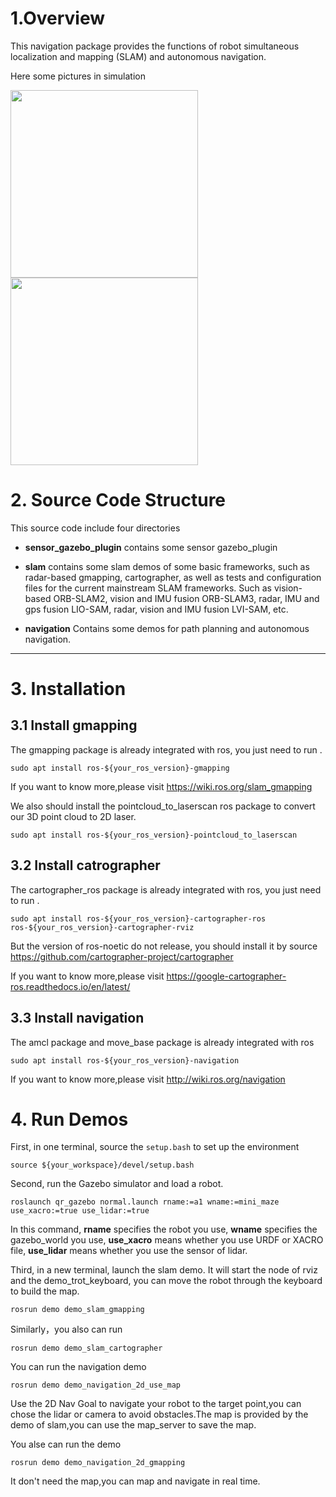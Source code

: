 # 1.Overview

This navigation package provides the functions of robot simultaneous localization and mapping (SLAM) and autonomous navigation.

Here some pictures in simulation

<p align="left">
    <image src = "https://github.com/TopHillRobotics/quadruped-robot/blob/develop/media/gmapping_demo.png" height = "300"/>
    <image src = "https://github.com/TopHillRobotics/quadruped-robot/blob/develop/media/cartographer_demo.png" height = "300"/>
</p>

# 2. Source Code Structure

This source code include four directories

- **sensor_gazebo_plugin** contains some sensor gazebo_plugin

- **slam** contains some slam demos of some basic frameworks, such as radar-based gmapping, cartographer, as well as tests and configuration files for the current mainstream SLAM frameworks. Such as vision-based ORB-SLAM2, vision and IMU fusion ORB-SLAM3, radar, IMU and gps fusion LIO-SAM, radar, vision and IMU fusion LVI-SAM, etc.

- **navigation** Contains some demos for path planning and autonomous navigation.

---

# 3. Installation

## 3.1 Install gmapping

The gmapping package is already integrated with ros, you just need to run .

```
sudo apt install ros-${your_ros_version}-gmapping
```
If you want to know more,please visit https://wiki.ros.org/slam_gmapping 

We also should install the pointcloud_to_laserscan ros package to convert our 3D point cloud to 2D laser.
```
sudo apt install ros-${your_ros_version}-pointcloud_to_laserscan
```
## 3.2 Install catrographer
The cartographer_ros package is already integrated with ros, you just need to run .
```
sudo apt install ros-${your_ros_version}-cartographer-ros ros-${your_ros_version}-cartographer-rviz
```
But the version of ros-noetic  do not release, you should install it by source https://github.com/cartographer-project/cartographer

If you want to know more,please visit https://google-cartographer-ros.readthedocs.io/en/latest/ 

## 3.3 Install navigation
The amcl package and move_base package is already integrated with ros
```
sudo apt install ros-${your_ros_version}-navigation
```
If you want to know more,please visit http://wiki.ros.org/navigation

# 4. Run Demos
First, in one terminal, source the `setup.bash` to set up the environment

```
source ${your_workspace}/devel/setup.bash
```

Second, run the Gazebo simulator and load a robot.

```
roslaunch qr_gazebo normal.launch rname:=a1 wname:=mini_maze use_xacro:=true use_lidar:=true
```

In this command, **rname** specifies the robot you use, **wname** specifies the gazebo_world you use, **use_xacro** means whether you use URDF or XACRO file, **use_lidar** means whether you use the sensor of lidar.

Third, in a new terminal, launch the slam demo. It will start the node of rviz and the demo_trot_keyboard, you can move the robot through the keyboard to build the map.

```
rosrun demo demo_slam_gmapping
```
Similarly，you also can run
```
rosrun demo demo_slam_cartographer
```
You can run the navigation demo
```
rosrun demo demo_navigation_2d_use_map
```
Use the 2D Nav Goal to navigate your robot to the target point,you can chose the lidar or camera to avoid obstacles.The map is provided by the demo of slam,you can use the map_server to save the map.

You alse can run the demo
```
rosrun demo demo_navigation_2d_gmapping
```
It don't need the map,you can map and navigate in real time.











